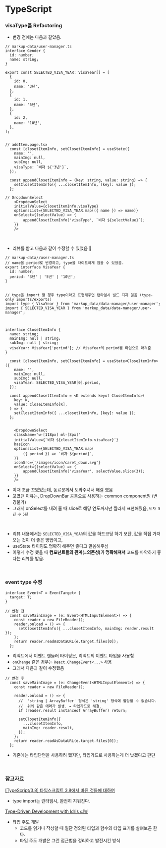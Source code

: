 # TypeScript

### visaType을 Refactoring

- 변경 전에는 다음과 같았음.

```TSX
// markup-data/user-manager.ts
interface Gender {
  id: number;
  name: string;
}

export const SELECTED_VISA_YEAR: VisaYear[] = [
  {
    id: 0,
    name: '3년',
  },
  {
    id: 1,
    name: '5년',
  },
  {
    id: 2,
    name: '10년',
  },
];


// addItem.page.tsx
  const [closetItemInfo, setClosetItemInfo] = useState({
    name: '',
    mainImg: null,
    subImg: null,
    visaType: `비자 ${'3년'}`,
  });

  const appendClosetItemInfo = (key: string, value: string) => {
    setClosetItemInfo({ ...closetItemInfo, [key]: value });
  };

// DropdownSelect
    <DropdownSelect
    initialValue={closetItemInfo.visaType}
    optionsList={SELECTED_VISA_YEAR.map(({ name }) => name)}
    onSelect={(selectValue) => {
        appendClosetItemInfo('visaType', `비자 ${selectValue}`);
    }}
    />
```

<br>

- 리뷰를 받고 다음과 같이 수정할 수 있었음 🙏

```TSX
// markup-data//user-manager.ts
// name을 period로 변경하고, type을 타이트하게 잡을 수 있었음.
export interface VisaYear {
  id: number;
  period: '3년' | '5년' | '10년';
}


// type을 import 할 경우 type이라고 표현해주면 런타임시 빌드 되지 않음 (type-only imports/exports)
import type { VisaYear } from 'markup_data/data-manager/user-manager';
import { SELECTED_VISA_YEAR } from 'markup_data/data-manager/user-manager';



interface CloseItemInfo {
  name: string;
  mainImg: null | string;
  subImg: null | string;
  visaYear: VisaYear['period']; // VisaYear의 period를 타입으로 매겨줌
}

  const [closetItemInfo, setClosetItemInfo] = useState<CloseItemInfo>({
    name: '',
    mainImg: null,
    subImg: null,
    visaYear: SELECTED_VISA_YEAR[0].period,
  });

  const appendClosetItemInfo = <K extends keyof CloseItemInfo>(
    key: K,
    value: CloseItemInfo[K],
  ) => {
    setClosetItemInfo({ ...closetItemInfo, [key]: value });
  };


    <DropdownSelect
    className="w-[118px] ml-[8px]"
    initialValue={`비자 ${closetItemInfo.visaYear}`}
    hasIcon
    optionsList={SELECTED_VISA_YEAR.map(
        ({ period }) => `비자 ${period}`,
    )}
    iconSrc={'/images/icon/caret_down.svg'}
    onSelect={(selectValue) => {
        appendClosetItemInfo('visaYear', selectValue.slice(3));
    }}
    />
```

- 이때 조금 꼬였었는데, 동료분께서 도와주셔서 해결 했음
- 꼬였던 이유는, DropDownBar 공통으로 사용하는 common component임 (변경불가)
- 그래서 onSelect를 내려 줄 때 slice로 해당 연도까지만 짤라서 표현해줬음, `비자 5년` → `5년`

<br>

- 리뷰 내용에서는 `SELECTED_VISA_YEAR`의 값을 하드코딩 하기 보단, 값을 직접 가져오는 것이 더 좋은 방법이고,
- useState 타이핑도 명확히 해주면 좋다고 말씀해주심
- 이렇게 수정 했을 때 **컴포넌트들의 관계(=의존성)가 명확해져서** 코드를 파악하기 좋다는 리뷰를 받음.

<br>

### event type 수정

```TSX
interface Event<T = EventTarget> {
  target: T;
}

// 변경 전
  const saveMainImage = (e: Event<HTMLInputElement>) => {
    const reader = new FileReader();
    reader.onload = () => {
      setClosetItemInfo({ ...closetItemInfo, mainImg: reader.result });
    };
    return reader.readAsDataURL(e.target.files[0]);
  };
```

- 리액트에서 이벤트 핸들러 타이핑은, 리액트의 이벤트 타입을 사용함
- `onChange` 같은 경우는 `React.ChangeEvent<...>` 사용
- 그래서 다음과 같이 수정했음

```TSX
// 변경 후
  const saveMainImage = (e: ChangeEvent<HTMLInputElement>) => {
    const reader = new FileReader();

    reader.onload = () => {
      //  'string | ArrayBuffer' 형식은 'string' 형식에 할당할 수 없습니다.
      //  위와 같은 에러가 발생. → 타입가드로 해결.
      if (reader.result instanceof ArrayBuffer) return;

      setClosetItemInfo({
        ...closetItemInfo,
        mainImg: reader.result,
      });
    };
    return reader.readAsDataURL(e.target.files[0]);
  };
```

- 기존에는 타입단언을 사용하려 했지만, 타입가드로 사용하는게 더 낫겠다고 판단

<br>

### 참고자료

[[TypeScript/3.8] 타입스크립트 3.8에서 바뀐 것들에 대하여](https://im-developer.tistory.com/187)

- type import는 런타임시, 완전히 지워진다.

[Type-Driven Development with Idris 리뷰](https://harfangk.github.io/2017/10/23/tdd-with-idris-review-ko.html)

- 타입 주도 개발
  - 코드를 읽거나 작성할 때 일단 정의된 타입과 함수의 타입 표기를 살펴보곤 한다.
  - 타입 주도 개발은 그런 접근법을 정리하고 발전시킨 방식
